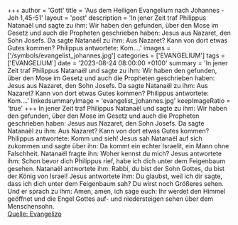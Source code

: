 +++
author = 'Gott'
title = 'Aus dem Heiligen Evangelium nach Johannes - Joh 1,45-51'
layout = 'post'
description = 'In jener Zeit traf Philippus Natanaël und sagte zu ihm: Wir haben den gefunden, über den Mose im Gesetz und auch die Propheten geschrieben haben: Jesus aus Nazaret, den Sohn Josefs. Da sagte Natanaël zu ihm: Aus Nazaret? Kann von dort etwas Gutes kommen? Philippus antwortete: Kom....'
images = ['/symbols/evangelist_johannes.jpg']
categories = ['EVANGELIUM']
tags = ['EVANGELIUM']
date = '2023-08-24 08:00:00 +0100'
summary = 'In jener Zeit traf Philippus Natanaël und sagte zu ihm: Wir haben den gefunden, über den Mose im Gesetz und auch die Propheten geschrieben haben: Jesus aus Nazaret, den Sohn Josefs. Da sagte Natanaël zu ihm: Aus Nazaret? Kann von dort etwas Gutes kommen? Philippus antwortete: Kom....'
linkedsummaryImage = 'evangelist_johannes.jpg'
keepImageRatio = 'true'
+++
In jener Zeit traf Philippus Natanaël und sagte zu ihm: Wir haben den gefunden, über den Mose im Gesetz und auch die Propheten geschrieben haben: Jesus aus Nazaret, den Sohn Josefs.
Da sagte Natanaël zu ihm: Aus Nazaret? Kann von dort etwas Gutes kommen? Philippus antwortete: Komm und sieh!
Jesus sah Natanaël auf sich zukommen und sagte über ihn: Da kommt ein echter Israelit, ein Mann ohne Falschheit.<!--more-->
Natanaël fragte ihn: Woher kennst du mich? Jesus antwortete ihm: Schon bevor dich Philippus rief, habe ich dich unter dem Feigenbaum gesehen.
Natanaël antwortete ihm: Rabbi, du bist der Sohn Gottes, du bist der König von Israel!
Jesus antwortete ihm: Du glaubst, weil ich dir sagte, dass ich dich unter dem Feigenbaum sah? Du wirst noch Größeres sehen.
Und er sprach zu ihm: Amen, amen, ich sage euch: Ihr werdet den Himmel geöffnet und die Engel Gottes auf- und niedersteigen sehen über dem Menschensohn.<br> [Quelle: Evangelizo](https://evangeliumtagfuertag.org/DE/gospel)